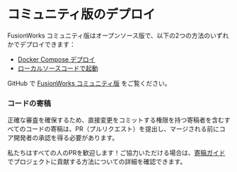 # コミュニティ版のデプロイ

FusionWorks コミュニティ版はオープンソース版で、以下の2つの方法のいずれかでデプロイできます：

* [Docker Compose デプロイ](https://docs.FusionWorks.ai/v/zh-hans/getting-started/install-self-hosted/docker-compose)
* [ローカルソースコードで起動](https://docs.FusionWorks.ai/v/zh-hans/getting-started/install-self-hosted/local-source-code)

GitHub で [FusionWorks コミュニティ版](https://github.com/langgenius/FusionWorks) をご覧ください。

### コードの寄稿

正確な審査を確保するため、直接変更をコミットする権限を持つ寄稿者を含むすべてのコードの寄稿は、PR（プルリクエスト）を提出し、マージされる前にコア開発者の承認を得る必要があります。

私たちはすべての人のPRを歓迎します！ご協力いただける場合は、[寄稿ガイド](https://github.com/langgenius/fusionworks/blob/main/CONTRIBUTING_CN.md) でプロジェクトに貢献する方法についての詳細を確認できます。